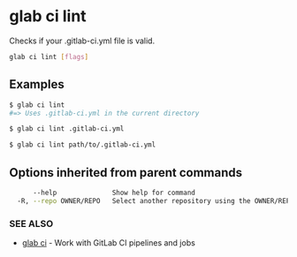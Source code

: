 # glab ci lint

Checks if your .gitlab-ci.yml file is valid.

```bash
glab ci lint [flags]
```

## Examples

```bash
$ glab ci lint
#=> Uses .gitlab-ci.yml in the current directory

$ glab ci lint .gitlab-ci.yml

$ glab ci lint path/to/.gitlab-ci.yml

```

## Options inherited from parent commands

```bash
      --help              Show help for command
  -R, --repo OWNER/REPO   Select another repository using the OWNER/REPO or `GROUP/NAMESPACE/REPO` format or full URL or git URL
```

### SEE ALSO

* [glab ci](./)  - Work with GitLab CI pipelines and jobs

